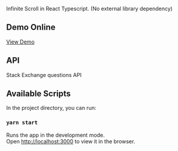 Infinite Scroll in React Typescript.
(No external library dependency)

## Demo Online
[View Demo](https://react-infinite-scroll-app.herokuapp.com/)

## API
Stack Exchange questions API

## Available Scripts

In the project directory, you can run:

### `yarn start`

Runs the app in the development mode.<br />
Open [http://localhost:3000](http://localhost:3000) to view it in the browser.
